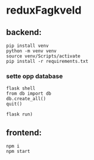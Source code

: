 # reduxFagkveld


## backend:
`pip install venv`  
`python -m venv venv`  
`source venv/Scripts/activate`  
`pip install -r requirements.txt`  

### sette opp database 
`flask shell`  
`from db import db`  
`db.create_all()`  
`quit()` 

`flask run)` 


## frontend:
`npm i`  
`npm start`  
